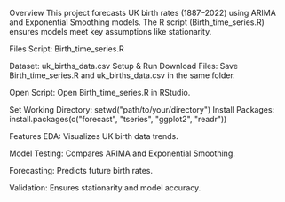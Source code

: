 Overview
This project forecasts UK birth rates (1887–2022) using ARIMA and Exponential Smoothing models. The R script (Birth_time_series.R) ensures models meet key assumptions like stationarity.

Files
Script: Birth_time_series.R

Dataset: uk_births_data.csv
Setup & Run
Download Files: Save Birth_time_series.R and uk_births_data.csv in the same folder.

Open Script: Open Birth_time_series.R in RStudio.

Set Working Directory:
setwd("path/to/your/directory")
Install Packages:
install.packages(c("forecast", "tseries", "ggplot2", "readr"))

Features
EDA: Visualizes UK birth data trends.

Model Testing: Compares ARIMA and Exponential Smoothing.

Forecasting: Predicts future birth rates.

Validation: Ensures stationarity and model accuracy.

